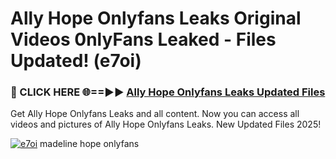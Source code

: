 # Ally Hope Onlyfans Leaks Original Videos 0nlyFans Leaked - Files Updated! (e7oi)

<h3>🔴 CLICK HERE 🌐==►► <a href="https://best4dudes.click/HH4t6V" rel="nofollow">Ally Hope Onlyfans Leaks Updated Files</a></h3>

Get Ally Hope Onlyfans Leaks and all content. Now you can access all videos and pictures of Ally Hope Onlyfans Leaks. New Updated Files 2025!

[![e7oi](https://github.com/user-attachments/assets/8c521d6e-e6e3-4a75-9320-d58ab9d79d5b)](https://best4dudes.click/HH4t6V)
madeline hope onlyfans